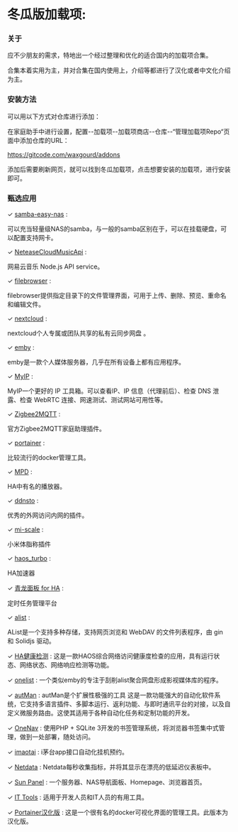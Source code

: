 # 冬瓜版加载项: 



### 关于

应不少朋友的需求，特地出一个经过整理和优化的适合国内的加载项合集。

合集本着实用为主，并对合集在国内使用上，介绍等都进行了汉化或者中文化介绍为主。



### 安装方法

可以用以下方式对仓库进行添加：

在家庭助手中进行设置，配置--加载项--加载项商店--仓库--“管理加载项Repo“页面中添加仓库的URL：

https://gitcode.com/waxgourd/addons

添加后需要刷新网页，就可以找到冬瓜加载项，点击想要安装的加载项，进行安装即可。

### 甄选应用

&#10003;  [samba-easy-nas](samba-easy-nas/) : 

可以充当轻量级NAS的samba，与一般的samba区别在于，可以在挂载硬盘，可以配置支持网卡。

&#10003;  [NeteaseCloudMusicApi](NeteaseCloudMusicApi/) : 

网易云音乐 Node.js API service。

&#10003;  [filebrowser](filebrowser/) : 

filebrowser提供指定目录下的文件管理界面，可用于上传、删除、预览、重命名和编辑文件。

&#10003;  [nextcloud](nextcloud/) : 

nextcloud个人专属或团队共享的私有云同步网盘 。

&#10003;  [emby](emby/) : 

emby是一款个人媒体服务器，几乎在所有设备上都有应用程序。

&#10003;  [MyIP](MyIP/) : 

MyIP一个更好的 IP 工具箱。可以查看IP、IP 信息（代理前后）、检查 DNS 泄露、检查 WebRTC 连接、网速测试、测试网站可用性等。

&#10003;  [Zigbee2MQTT](zigbee2mqtt/) : 

官方Zigbee2MQTT家庭助理插件。

&#10003;  [portainer](portainer/) : 

比较流行的docker管理工具。

&#10003;  [MPD](mpd/) : 

HA中有名的播放器。

&#10003;  [ddnsto](ddnsto/) : 

优秀的外网访问内网的插件。

&#10003;  [mi-scale](mi-scale/) : 

小米体脂称插件

&#10003;  [haos_turbo](haos_turbo/) : 

HA加速器

&#10003;  [青龙面板 for HA](qinglong/) : 

定时任务管理平台

&#10003;  [alist](alist/) : 

AList是一个支持多种存储，支持网页浏览和 WebDAV 的文件列表程序，由 gin 和 Solidjs 驱动。

&#10003;  [HA健康检测](boost/) : 
这是一款HAOS综合网络访问健康度检查的应用，具有运行状态、网络状态、网络响应检测等功能。

&#10003; [onelist](onelist/) :
一个类似emby的专注于刮削alist聚合网盘形成影视媒体库的程序。

&#10003;  [autMan](autman/) : 
autMan是个扩展性极强的工具
这是一款功能强大的自动化软件系统，它支持多语言插件、多脚本运行、返利功能、与即时通讯平台的对接，以及自定义微服务路由。这使其适用于各种自动化任务和定制功能的开发。

&#10003;  [OneNav](onenav/) : 
使用PHP + SQLite 3开发的书签管理系统，将浏览器书签集中式管理，做到一处部署，随处访问。

&#10003;  [imaotai](imaotai/) : 
i茅台app接口自动化挂机预约。

&#10003;  [Netdata](netdata/) : 
Netdata每秒收集指标，并将其显示在漂亮的低延迟仪表板中。

&#10003;  [Sun Panel](sun-panel/) : 
一个服务器、NAS导航面板、Homepage、浏览器首页。

&#10003;  [IT Tools](it-tools/) : 
适用于开发人员和IT人员的有用工具。

&#10003;  [Portainer汉化版](Portainer汉化版) : 
这是一个很有名的docker可视化界面的管理工具。此版本为汉化版。
